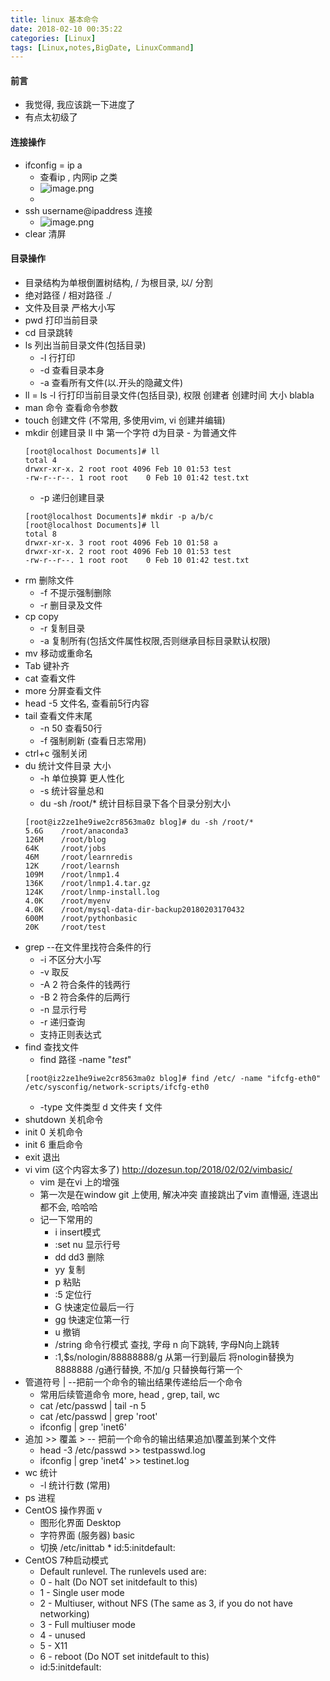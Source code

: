 ```yaml
---
title: linux 基本命令
date: 2018-02-10 00:35:22
categories: [Linux]
tags: [Linux,notes,BigDate, LinuxCommand]
---
```

#### 前言
* 我觉得, 我应该跳一下进度了
* 有点太初级了
#### 连接操作
* ifconfig = ip a
    * 查看ip , 内网ip 之类
    * ![image.png](http://upload-images.jianshu.io/upload_images/4832809-5a6b284b511c878c.png?imageMogr2/auto-orient/strip%7CimageView2/2/w/1240)
    * 
* ssh username@ipaddress 连接
    * ![image.png](http://upload-images.jianshu.io/upload_images/4832809-52dc111d3d688968.png?imageMogr2/auto-orient/strip%7CimageView2/2/w/1240)
* clear 清屏
<!----more--->
#### 目录操作
* 目录结构为单根倒置树结构, / 为根目录, 以/ 分割
* 绝对路径 / 相对路径 ./
* 文件及目录 严格大小写
* pwd 打印当前目录
* cd 目录跳转
* ls 列出当前目录文件(包括目录)
    * -l 行打印
    * -d 查看目录本身
    * -a 查看所有文件(以.开头的隐藏文件)
* ll = ls -l 行打印当前目录文件(包括目录), 权限 创建者 创建时间 大小 blabla
* man 命令 查看命令参数
* touch 创建文件 (不常用, 多使用vim, vi 创建并编辑)
* mkdir 创建目录 ll 中 第一个字符 d为目录 - 为普通文件
    ```jshelllanguage
    [root@localhost Documents]# ll
    total 4
    drwxr-xr-x. 2 root root 4096 Feb 10 01:53 test
    -rw-r--r--. 1 root root    0 Feb 10 01:42 test.txt
    ```
    * -p 递归创建目录 
    ```jshelllanguage
    [root@localhost Documents]# mkdir -p a/b/c
    [root@localhost Documents]# ll
    total 8
    drwxr-xr-x. 3 root root 4096 Feb 10 01:58 a
    drwxr-xr-x. 2 root root 4096 Feb 10 01:53 test
    -rw-r--r--. 1 root root    0 Feb 10 01:42 test.txt
    ```
* rm 删除文件
    * -f 不提示强制删除
    * -r 删目录及文件
* cp copy 
    * -r 复制目录
    * -a 复制所有(包括文件属性权限,否则继承目标目录默认权限)
* mv 移动或重命名
* Tab 键补齐
* cat 查看文件
* more 分屏查看文件
* head -5 文件名, 查看前5行内容 
* tail 查看文件末尾
    * -n 50 查看50行
    * -f 强制刷新 (查看日志常用)
* ctrl+c 强制关闭
* du 统计文件目录 大小
    * -h 单位换算 更人性化
    * -s 统计容量总和
    * du -sh /root/* 统计目标目录下各个目录分别大小
    ```jshelllanguage
    [root@iz2ze1he9iwe2cr8563ma0z blog]# du -sh /root/*
    5.6G    /root/anaconda3
    126M    /root/blog
    64K     /root/jobs
    46M     /root/learnredis
    12K     /root/learnsh
    109M    /root/lnmp1.4
    136K    /root/lnmp1.4.tar.gz
    124K    /root/lnmp-install.log
    4.0K    /root/myenv
    4.0K    /root/mysql-data-dir-backup20180203170432
    600M    /root/pythonbasic
    20K     /root/test
    ```
* grep --在文件里找符合条件的行
    * -i 不区分大小写
    * -v 取反
    * -A 2 符合条件的钱两行
    * -B 2 符合条件的后两行
    * -n 显示行号
    * -r 递归查询
    * 支持正则表达式
* find 查找文件
    * find 路径 -name "*test*"
    ```jshelllanguage
    [root@iz2ze1he9iwe2cr8563ma0z blog]# find /etc/ -name "ifcfg-eth0"
    /etc/sysconfig/network-scripts/ifcfg-eth0
    ```
    * -type 文件类型 d 文件夹 f 文件
* shutdown 关机命令
* init 0 关机命令
* init 6 重启命令
* exit 退出
* vi vim (这个内容太多了) http://dozesun.top/2018/02/02/vimbasic/
    * vim 是在vi 上的增强
    * 第一次是在window git 上使用, 解决冲突 直接跳出了vim 直懵逼, 连退出都不会, 哈哈哈
    * 记一下常用的
        * i insert模式 
        * :set nu 显示行号
        * dd dd3 删除
        * yy 复制
        * p 粘贴
        * :5 定位行
        * G 快速定位最后一行
        * gg 快速定位第一行
        * u 撤销 
        * /string 命令行模式 查找, 字母 n 向下跳转, 字母N向上跳转
        * :1,$s/nologin/88888888/g  从第一行到最后 将nologin替换为8888888 /g通行替换, 不加/g 只替换每行第一个
* 管道符号 |  --把前一个命令的输出结果传递给后一个命令
    * 常用后续管道命令 more, head , grep, tail, wc
    * cat /etc/passwd | tail -n 5
    * cat /etc/passwd | grep 'root'
    * ifconfig | grep 'inet6'
* 追加   >>  覆盖  >  -- 把前一个命令的输出结果追加\覆盖到某个文件
    * head -3 /etc/passwd >> testpasswd.log
    * ifconfig | grep 'inet4' >> testinet.log
* wc 统计
    * -l 统计行数 (常用)
* ps 进程
* CentOS 操作界面 v
    * 图形化界面 Desktop
    * 字符界面 (服务器) basic
    * 切换 /etc/inittab *  id:5:initdefault:
* CentOS 7种启动模式
    * Default runlevel. The runlevels used are:
    *  0 - halt (Do NOT set initdefault to this)
    *  1 - Single user mode
    *  2 - Multiuser, without NFS (The same as 3, if you do not have networking)
    *  3 - Full multiuser mode
    *  4 - unused
    *  5 - X11
    *  6 - reboot (Do NOT set initdefault to this)
    *  id:5:initdefault: